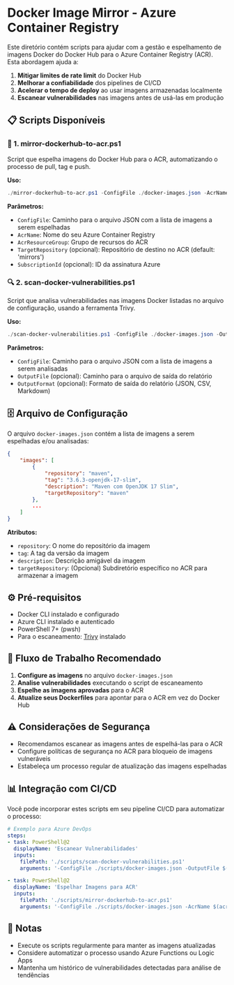 # Docker Image Mirror - Azure Container Registry

Este diretório contém scripts para ajudar com a gestão e espelhamento de imagens Docker do Docker Hub para o Azure Container Registry (ACR). Esta abordagem ajuda a:

1. **Mitigar limites de rate limit** do Docker Hub
2. **Melhorar a confiabilidade** dos pipelines de CI/CD
3. **Acelerar o tempo de deploy** ao usar imagens armazenadas localmente
4. **Escanear vulnerabilidades** nas imagens antes de usá-las em produção

## 📋 Scripts Disponíveis

### 🔄 1. mirror-dockerhub-to-acr.ps1

Script que espelha imagens do Docker Hub para o ACR, automatizando o processo de pull, tag e push.

**Uso:**

```powershell
./mirror-dockerhub-to-acr.ps1 -ConfigFile ./docker-images.json -AcrName embraconacr -AcrResourceGroup embracon-infra
```

**Parâmetros:**

- `ConfigFile`: Caminho para o arquivo JSON com a lista de imagens a serem espelhadas
- `AcrName`: Nome do seu Azure Container Registry
- `AcrResourceGroup`: Grupo de recursos do ACR
- `TargetRepository` (opcional): Repositório de destino no ACR (default: 'mirrors')
- `SubscriptionId` (opcional): ID da assinatura Azure

### 🔍 2. scan-docker-vulnerabilities.ps1

Script que analisa vulnerabilidades nas imagens Docker listadas no arquivo de configuração, usando a ferramenta Trivy.

**Uso:**

```powershell
./scan-docker-vulnerabilities.ps1 -ConfigFile ./docker-images.json -OutputFile ./vulnerabilities-report.md -OutputFormat Markdown
```

**Parâmetros:**

- `ConfigFile`: Caminho para o arquivo JSON com a lista de imagens a serem analisadas
- `OutputFile` (opcional): Caminho para o arquivo de saída do relatório
- `OutputFormat` (opcional): Formato de saída do relatório (JSON, CSV, Markdown)

## 🗄️ Arquivo de Configuração

O arquivo `docker-images.json` contém a lista de imagens a serem espelhadas e/ou analisadas:

```json
{
    "images": [
        {
            "repository": "maven",
            "tag": "3.6.3-openjdk-17-slim",
            "description": "Maven com OpenJDK 17 Slim",
            "targetRepository": "maven"
        },
        ...
    ]
}
```

**Atributos:**

- `repository`: O nome do repositório da imagem
- `tag`: A tag da versão da imagem
- `description`: Descrição amigável da imagem
- `targetRepository`: (Opcional) Subdiretório específico no ACR para armazenar a imagem

## ⚙️ Pré-requisitos

- Docker CLI instalado e configurado
- Azure CLI instalado e autenticado
- PowerShell 7+ (pwsh)
- Para o escaneamento: [Trivy](https://github.com/aquasecurity/trivy#installation) instalado

## 🚀 Fluxo de Trabalho Recomendado

1. **Configure as imagens** no arquivo `docker-images.json`
2. **Analise vulnerabilidades** executando o script de escaneamento
3. **Espelhe as imagens aprovadas** para o ACR
4. **Atualize seus Dockerfiles** para apontar para o ACR em vez do Docker Hub

## ⚠️ Considerações de Segurança

- Recomendamos escanear as imagens antes de espelhá-las para o ACR
- Configure políticas de segurança no ACR para bloqueio de imagens vulneráveis
- Estabeleça um processo regular de atualização das imagens espelhadas

## 📊 Integração com CI/CD

Você pode incorporar estes scripts em seu pipeline CI/CD para automatizar o processo:

```yaml
# Exemplo para Azure DevOps
steps:
- task: PowerShell@2
  displayName: 'Escanear Vulnerabilidades'
  inputs:
    filePath: './scripts/scan-docker-vulnerabilities.ps1'
    arguments: '-ConfigFile ./scripts/docker-images.json -OutputFile $(Build.ArtifactStagingDirectory)/vulnerabilities-report.md -OutputFormat Markdown'

- task: PowerShell@2
  displayName: 'Espelhar Imagens para ACR'
  inputs:
    filePath: './scripts/mirror-dockerhub-to-acr.ps1'
    arguments: '-ConfigFile ./scripts/docker-images.json -AcrName $(acrName) -AcrResourceGroup $(acrResourceGroup)'
```

## 📝 Notas

- Execute os scripts regularmente para manter as imagens atualizadas
- Considere automatizar o processo usando Azure Functions ou Logic Apps
- Mantenha um histórico de vulnerabilidades detectadas para análise de tendências
